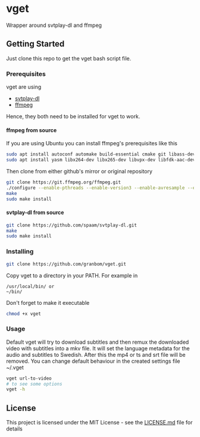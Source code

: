 # vget
Wrapper around svtplay-dl and ffmpeg

## Getting Started

Just clone this repo to get the vget bash script file.

### Prerequisites

vget are using 
* [svtplay-dl](https://github.com/spaam/svtplay-dl)
* [ffmpeg](https://github.com/FFmpeg/FFmpeg)

Hence, they both need to be installed for vget to work.

#### ffmpeg from source

If you are using Ubuntu you can install ffmpeg's prerequisites like this
```bash
sudo apt install autoconf automake build-essential cmake git libass-dev libfreetype6-dev libsdl2-dev libtheora-dev libtool libva-dev libvdpau-dev libvorbis-dev libxcb1-dev libxcb-shm0-dev libxcb-xfixes0-dev mercurial pkg-config texinfo wget zlib1g-dev
sudo apt install yasm libx264-dev libx265-dev libvpx-dev libfdk-aac-dev libmp3lame-dev libopus-dev librtmp-dev libxvidcore-dev ocl-icd-opencl-dev
```

Then clone from either github's mirror or original repository
```bash
git clone https://git.ffmpeg.org/ffmpeg.git
./configure --enable-pthreads --enable-version3 --enable-avresample --enable-gpl --enable-libass --enable-libfdk-aac --enable-libfreetype --enable-libmp3lame --enable-libopus --enable-librtmp --enable-libvorbis --enable-libvpx --enable-libx264 --enable-libx265 --enable-libxvid --enable-opencl --enable-openssl --enable-nonfree
make
sudo make install
```

#### svtplay-dl from source

```bash
git clone https://github.com/spaam/svtplay-dl.git
make
sudo make install
```

### Installing

```bash
git clone https://github.com/granbom/vget.git
```
Copy vget to a directory in your PATH. For example in
```
/usr/local/bin/ or 
~/bin/
```
Don't forget to make it executable
```bash
chmod +x vget
```

### Usage

Default vget will try to download subtitles and then remux the downloaded video with subtitles into a mkv file. It will set the language metadata for the audio and subtitles to Swedish. After this the mp4 or ts and srt file will be removed.
You can change default behaviour in the created settings file ~/.vget
```bash
vget url-to-video
# to see some options
vget -h
```

## License

This project is licensed under the MIT License - see the [LICENSE.md](LICENSE.md) file for details